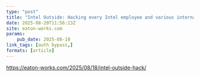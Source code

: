 ```yaml
---
type: "post"
title: "Intel Outside: Hacking every Intel employee and various internal websites"
date: 2025-08-20T11:56:13Z
site: eaton-works.com
params:
    pub_date: 2025-08-18
link_tags: [auth bypass,]
formats: [article]
---
```

https://eaton-works.com/2025/08/18/intel-outside-hack/
